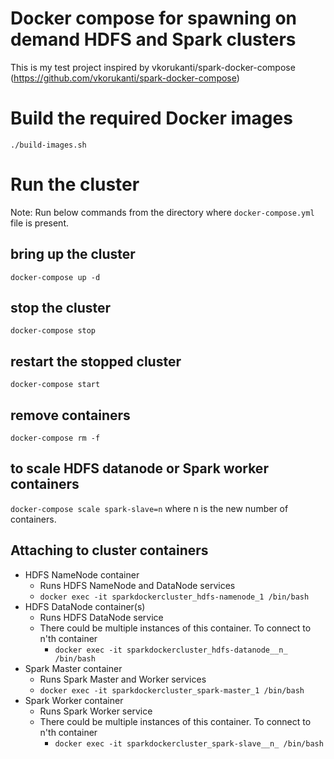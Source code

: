 # Docker compose for spawning on demand HDFS and Spark clusters
This is my test project inspired by vkorukanti/spark-docker-compose (https://github.com/vkorukanti/spark-docker-compose)

# Build the required Docker images
`./build-images.sh`

# Run the cluster
Note: Run below commands from the directory where `docker-compose.yml` file is present.
## bring up the cluster
`docker-compose up -d`
## stop the cluster
`docker-compose stop`
## restart the stopped cluster
`docker-compose start`
## remove containers
`docker-compose rm -f`
## to scale HDFS datanode or Spark worker containers
`docker-compose scale spark-slave=n` where n is the new number of containers.

## Attaching to cluster containers
  - HDFS NameNode container
    * Runs HDFS NameNode and DataNode services
    * `docker exec -it sparkdockercluster_hdfs-namenode_1 /bin/bash`
  - HDFS DataNode container(s)
    * Runs HDFS DataNode service
    * There could be multiple instances of this container. To connect to n'th container
      * `docker exec -it sparkdockercluster_hdfs-datanode__n_ /bin/bash`
  - Spark Master container
    * Runs Spark Master and Worker services
    * `docker exec -it sparkdockercluster_spark-master_1 /bin/bash`
  - Spark Worker container
    * Runs Spark Worker service
    * There could be multiple instances of this container. To connect to n'th container
      * `docker exec -it sparkdockercluster_spark-slave__n_ /bin/bash`
